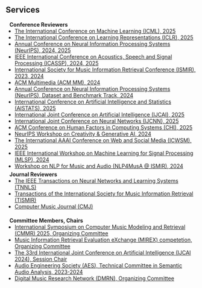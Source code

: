 ## Services

<h4 style="margin:0 10px 0;">Conference Reviewers</h4>

<ul style="margin:0 0 5px;">
  <li><a href="https://icml.cc/"><autocolor>The International Conference on Machine Learning (ICML), 2025</autocolor></a></li>
  <li><a href="https://iclr.cc/"><autocolor>The International Conference on Learning Representations (ICLR), 2025</autocolor></a></li>
  <li><a href="https://neurips.cc/"><autocolor>Annual Conference on Neural Information Processing Systems (NeurIPS), 2024, 2025</autocolor></a></li>
  <li><a href="https://2025.ieeeicassp.org/"><autocolor>IEEE International Conference on Acoustics, Speech and Signal Processing (ICASSP), 2024, 2025</autocolor></a></li>
  <li><a href="https://ismir2024.ismir.net/"><autocolor>International Society for Music Information Retrieval Conference (ISMIR), 2023, 2024</autocolor></a></li>
  <li><a href="https://2024.acmmm.org/"><autocolor>ACM Multimedia (ACM MM), 2024</autocolor></a></li>
  <li><a href="https://neurips.cc/"><autocolor>Annual Conference on Neural Information Processing Systems (NeurIPS), Dataset and Benchmark Track, 2024</autocolor></a></li>
  <li><a href="https://aistats.org/aistats2025/"><autocolor>International Conference on Artificial Intelligence and Statistics (AISTATS), 2025</autocolor></a></li>
  <li><a href="https://2025.ijcai.org/"><autocolor>International Joint Conference on Artificial Intelligence (IJCAI), 2025</autocolor></a></li>
  <li><a href="https://2025.ijcnn.org/"><autocolor>International Joint Conference on Neural Networks (IJCNN), 2025</autocolor></a></li>
  <li><a href="https://chi2025.acm.org/"><autocolor>ACM Conference on Human Factors in Computing Systems (CHI), 2025</autocolor></a></li>  
  <li><a href="https://creativity-ai.github.io/"><autocolor>NeurIPS Workshop on Creativity & Generative AI, 2024</autocolor></a></li>
  <li><a href="https://www.icwsm.org/2025/index.html"><autocolor>The International AAAI Conference on Web and Social Media (ICWSM), 2025</autocolor></a></li>
  <li><a href="https://2024.ieeemlsp.org/"><autocolor>IEEE International Workshop on Machine Learning for Signal Processing (MLSP), 2024</autocolor></a></li>
  <li><a href="https://ismir2024.ismir.net/"><autocolor>Workshop on NLP for Music and Audio (NLP4MusA @ ISMIR), 2024</autocolor></a></li>
</ul>

<h4 style="margin:0 10px 0;">Journal Reviewers</h4>

<ul style="margin:0 0 20px;">
  <li><a href="https://cis.ieee.org/publications/t-neural-networks-and-learning-systems"><autocolor>The IEEE Transactions on Neural Networks and Learning Systems (TNNLS)</autocolor></a></li>
  <li><a href="https://transactions.ismir.net/"><autocolor>Transactions of the International Society for Music Information Retrieval (TISMIR)</autocolor></a></li>
  <li><a href="http://www.computermusicjournal.org/"><autocolor>Computer Music Journal (CMJ)</autocolor></a></li>
</ul>

<h4 style="margin:0 10px 0;">Committee Members, Chairs</h4>

<ul style="margin:0 0 20px;">
  <li><a href="https://aro.org/event/17th-international-symposium-on-computer-music-multidisciplinary-research-cmmr-2025/"><autocolor>International Symposium on Computer Music Modeling and Retrieval (CMMR) 2025, Organizing Committee</autocolor></a></li>
  <li><a href="https://www.music-ir.org/mirex/wiki/2024:Main_Page"><autocolor> Music Information Retrieval Evaluation eXchange (MIREX) competetion, Organizing Committee</autocolor></a></li>
  <li><a href="https://ijcai24.org/"><autocolor> The 33rd International Joint
Conference on Artificial Intelligence (IJCAI 2024), Session Chair</autocolor></a></li>
  <li><a href="https://www.aes.org/technical/saa/"><autocolor>Audio Engineering Society (AES), Technical Committee in Semantic Audio Analysis, 2023-2024</autocolor></a></li>
  <li><a href="https://www.qmul.ac.uk/dmrn/"><autocolor>Digital Music Research Network (DMRN), Organizing Committee</autocolor></a></li>
</ul>
